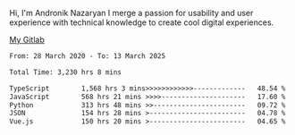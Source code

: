 Hi, I'm Andronik Nazaryan
I merge a passion for usability and user experience with technical knowledge to create cool digital experiences.

[My Gitlab](https://gitlab.com/anridev24)

<!--START_SECTION:waka-->

```txt
From: 28 March 2020 - To: 13 March 2025

Total Time: 3,230 hrs 8 mins

TypeScript        1,568 hrs 3 mins>>>>>>>>>>>>-------------   48.54 %
JavaScript        568 hrs 21 mins >>>>---------------------   17.60 %
Python            313 hrs 48 mins >>-----------------------   09.72 %
JSON              154 hrs 28 mins >------------------------   04.78 %
Vue.js            150 hrs 20 mins >------------------------   04.65 %
```

<!--END_SECTION:waka-->
